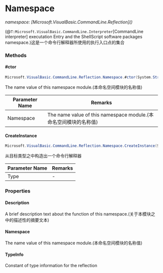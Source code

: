 ﻿# Namespace
_namespace: [Microsoft.VisualBasic.CommandLine.Reflection](<a href="#" onClick="load('/docs/Microsoft.VisualBasic.CommandLine.Reflection/index.md')"></a>)_

(@``T:Microsoft.VisualBasic.CommandLine.Interpreter``[CommandLine interpreter] executation Entry and the ShellScript software packages namespace.)这是一个命令行解释器所使用的执行入口点的集合



### Methods

#### #ctor
```csharp
Microsoft.VisualBasic.CommandLine.Reflection.Namespace.#ctor(System.String,System.String)
```
The name value of this namespace module.(本命名空间模块的名称值)

|Parameter Name|Remarks|
|--------------|-------|
|Namespace|The name value of this namespace module.(本命名空间模块的名称值)|


#### CreateInstance
```csharp
Microsoft.VisualBasic.CommandLine.Reflection.Namespace.CreateInstance(System.Type)
```
从目标类型之中构造出一个命令行解释器

|Parameter Name|Remarks|
|--------------|-------|
|Type|-|



### Properties

#### Description
A brief description text about the function of this namespace.(关于本模块之中的描述性的摘要文本)
#### Namespace
The name value of this namespace module.(本命名空间模块的名称值)
#### TypeInfo
Constant of type information for the reflection

